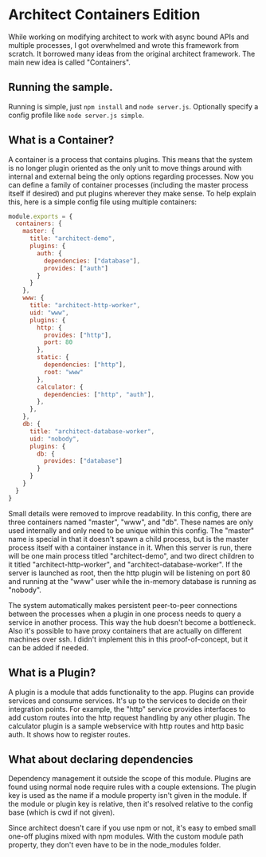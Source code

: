 # Architect Containers Edition

While working on modifying architect to work with async bound APIs and
multiple processes, I got overwhelmed and wrote this framework from scratch.
It borrowed many ideas from the original architect framework.  The main new
idea is called "Containers".

## Running the sample.

Running is simple, just `npm install` and `node server.js`.  Optionally
specify a config profile like `node server.js simple`.

## What is a Container?

A container is a process that contains plugins.  This means that the system is
no longer plugin oriented as the only unit to move things around with internal
and external being the only options regarding processes.  Now you can define a
family of container processes (including the master process itself if desired)
and put plugins wherever they make sense.  To help explain this, here is a
simple config file using multiple containers:

```js
module.exports = {
  containers: {
    master: {
      title: "architect-demo",
      plugins: {
        auth: {
          dependencies: ["database"],
          provides: ["auth"]
        }
      }
    },
    www: {
      title: "architect-http-worker",
      uid: "www",
      plugins: {
        http: {
          provides: ["http"],
          port: 80
        },
        static: {
          dependencies: ["http"],
          root: "www"
        },
        calculator: {
          dependencies: ["http", "auth"],
        },
      },
    },
    db: {
      title: "architect-database-worker",
      uid: "nobody",
      plugins: {
        db: {
          provides: ["database"]
        }
      }
    }
  }
}
```

Small details were removed to improve readability.  In this config, there are
three containers named "master", "www", and "db".  These names are only used
internally and only need to be unique within this config.  The "master" name
is special in that it doesn't spawn a child process, but is the master process
itself with a container instance in it.  When this server is run, there will
be one main process titled "architect-demo", and two direct children to it
titled "architect-http-worker", and "architect-database-worker".  If the
server is launched as root, then the http plugin will be listening on port 80
and running at the "www" user while the in-memory database is running as
"nobody".

The system automatically makes persistent peer-to-peer connections between the
processes when a plugin in one process needs to query a service in another
process.  This way the hub doesn't become a bottleneck.  Also it's possible to
have proxy containers that are actually on different machines over ssh.  I
didn't implement this in this proof-of-concept, but it can be added if needed.

## What is a Plugin?

A plugin is a module that adds functionality to the app.  Plugins can provide
services and consume services.  It's up to the services to decide on their
integration points.  For example, the "http" service provides interfaces to
add custom routes into the http request handling by any other plugin.  The
calculator plugin is a sample webservice with http routes and http basic auth.
It shows how to register routes.

## What about declaring dependencies

Dependency management it outside the scope of this module.  Plugins are found
using normal node require rules with a couple extensions.  The plugin key is
used as the name if a module property isn't given in the module.  If the
module or plugin key is relative, then it's resolved relative to the config
base (which is cwd if not given).

Since architect doesn't care if you use npm or not, it's easy to embed small
one-off plugins mixed with npm modules.  With the custom module path property,
they don't even have to be in the node_modules folder.
